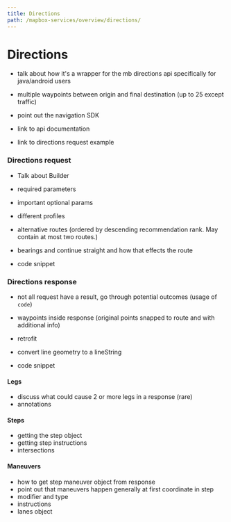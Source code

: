 ```yaml
---
title: Directions
path: /mapbox-services/overview/directions/
---
```

# Directions

- talk about how it's a wrapper for the mb directions api specifically for java/android users
- multiple waypoints between origin and final destination (up to 25 except traffic)
- point out the navigation SDK
- link to api documentation

- link to directions request example

### Directions request

- Talk about Builder
- required parameters
- important optional params
- different profiles
- alternative routes (ordered by descending recommendation rank. May contain at most two routes.)
- bearings and continue straight and how that effects the route

- code snippet

### Directions response

- not all request have a result, go through potential outcomes (usage of `code`)
- waypoints inside response (original points snapped to route and with additional info)
- retrofit
- convert line geometry to a lineString

- code snippet

#### Legs

- discuss what could cause 2 or more legs in a response (rare)
- annotations

#### Steps

- getting the step object
- getting step instructions
- intersections


#### Maneuvers

- how to get step maneuver object from response
- point out that maneuvers happen generally at first coordinate in step
- modifier and type
- instructions
- lanes object
